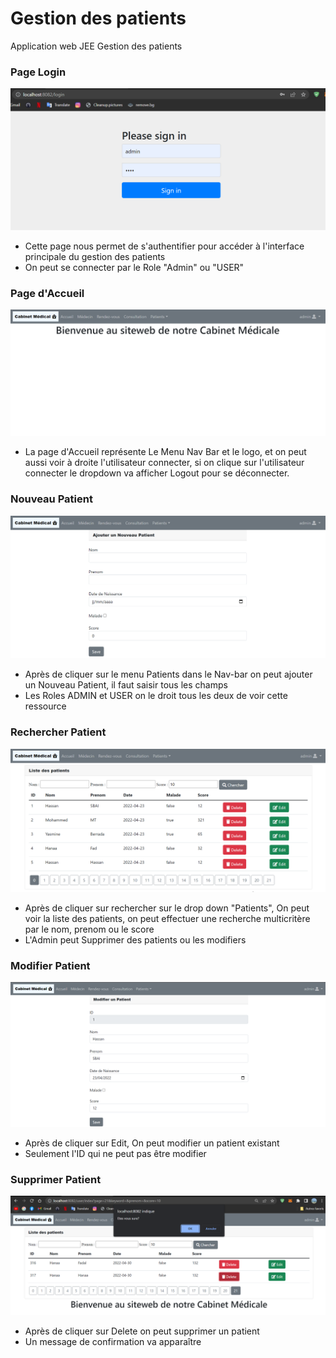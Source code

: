 # Gestion des patients
Application web JEE Gestion des patients

### Page Login
<img src="pics/Capture1.jpg" width=""/>

* Cette page nous permet de s'authentifier pour accéder à l'interface principale du gestion des patients
* On peut se connecter par le Role "Admin" ou "USER"

### Page d'Accueil 
<img src="pics\Capture2.PNG" width=""/>


* La page d'Accueil représente Le Menu Nav Bar et le logo, et on peut aussi voir à droite l'utilisateur connecter, si on clique sur l'utilisateur connecter le dropdown va afficher Logout pour se déconnecter.

### Nouveau Patient
<img src="pics\NvPat.PNG" width=""/>

* Après de cliquer sur le menu Patients dans le Nav-bar on peut ajouter un Nouveau Patient, il faut saisir tous les champs
* Les Roles ADMIN et USER on le droit tous les deux de voir cette ressource

### Rechercher Patient
<img src="pics\Rechercher.PNG" width=""/>

* Après de cliquer sur rechercher sur le drop down "Patients", On peut voir la liste des patients, on peut effectuer une recherche multicritère par le nom, prenom ou le score
* L'Admin peut Supprimer des patients ou les modifiers

### Modifier Patient
<img src="pics\ModifierPat.PNG" width=""/>

* Après de cliquer sur Edit, On peut modifier un patient existant
* Seulement l'ID qui ne peut pas être modifier

### Supprimer Patient
<img src="pics\DeletePat.PNG" width=""/>

* Après de cliquer sur Delete on peut supprimer un patient
* Un message de confirmation va apparaître


